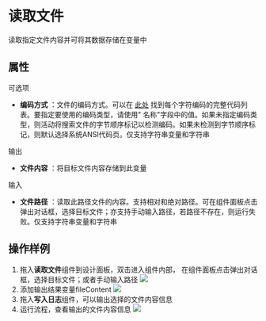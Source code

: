 # 读取文件

读取指定文件内容并可将其数据存储在变量中

## 属性

可选项
- **编码方式** ：文件的编码方式。可以在 [此处](../../Appendix/Encoding.md?_v=v2020.4) 找到每个字符编码的完整代码列表。要指定要使用的编码类型，请使用&quot; 名称&quot;字段中的值。如果未指定编码类型，则活动将搜索文件的字节顺序标记以检测编码。如果未检测到字节顺序标记，则默认选择系统ANSI代码页。仅支持字符串变量和字符串

输出

- **文件内容** ：将目标文件内容存储到此变量

输入

- **文件路径** ：读取此路径文件的内容。支持相对和绝对路径。可在组件面板点击弹出对话框，选择目标文件；亦支持手动输入路径，若路径不存在，则运行失败。仅支持字符串变量和字符串

## 操作样例
1. 拖入**读取文件**组件到设计面板，双击进入组件内部，
在组件面板点击弹出对话框，选择目标文件；或者手动输入路径
![](https://docimages.blob.core.chinacloudapi.cn/images/Activities/readFile-1.png)
2. 添加输出结果变量fileContent
![](https://docimages.blob.core.chinacloudapi.cn/images/Activities/readFile-2.png)
3. 拖入**写入日志**组件，可以输出选择的文件内容信息
4. 运行流程，查看输出的文件内容信息
![](https://docimages.blob.core.chinacloudapi.cn/images/Activities/readFile-3.png)

